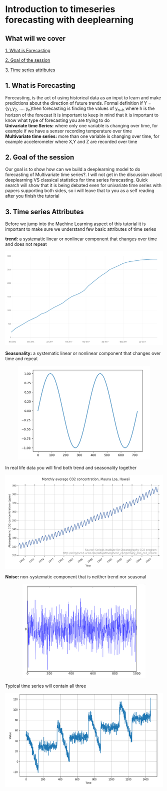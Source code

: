# Introduction to timeseries forecasting with deeplearning 


## What will we cover

[1. What is Forecasting](#1-what-is-forecasting)

[2. Goal of the session](#2-goal-of-the-session)

[3. Time series attributes](#3-time-series-attributes)

## 1. What is Forecasting

Forecasting, is the act of using historical data as an input to learn and make predictions about the direction of future trends. 
Formal definition if Y = {y<sub>1</sub>,y<sub>2</sub>, .... y<sub>n</sub>}then forecasting is finding the values of y<sub>n+h</sub> where h is the horizon of the forecast
It is important to keep in mind that it is important to know what type of forecasting you are trying to do  
**Univariate time Series:** where only one variable is changing over time, for example if we have a sensor recording temperature over time   
**Multivariate time series:** more than one variable is changing over time, for example accelerometer where X,Y and Z are recorded over time 

## 2. Goal of the session

Our goal is to show how can we build a deeplearning model to do forecasting of Multivariate time series?. I will not get in the discussion about deeplearning VS classical statistics for time series forecasting. Quick search will show that it is being debated even for univariate time series with papers supporting both sides, so i will leave that to you as a self reading after you finish the tutorial 

## 3. Time series Attributes

Before we jump into the Machine Learning aspect of this tutorial it is important to make sure we understand few basic attributes of time series  

**trend:** a systematic linear or nonlinear component that changes over time and does not repeat  

<p align="center"> 
<img src="images/trend.png" height="300">
</p>


**Seasonality:** a systematic linear or nonlinear component that changes over time and repeat  

<p align="center"> 
<img src="images/seasonal.png" height="300">
</p>

In real life data you will find both trend and seasonality together

<p align="center"> 
<img src="images/both.png" height="300">
</p>

**Noise:** non-systematic component that is neither trend nor seasonal

<p align="center"> 
<img src="images/noise.png" height="300">
</p>

Typical time series will contain all three

<p align="center"> 
<img src="images/all.png" height="300">
</p>
